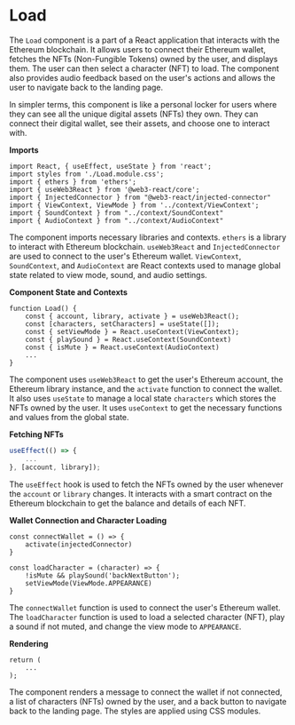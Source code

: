 # Load

The `Load` component is a part of a React application that interacts with the Ethereum blockchain. It allows users to connect their Ethereum wallet, fetches the NFTs (Non-Fungible Tokens) owned by the user, and displays them. The user can then select a character (NFT) to load. The component also provides audio feedback based on the user's actions and allows the user to navigate back to the landing page.

In simpler terms, this component is like a personal locker for users where they can see all the unique digital assets (NFTs) they own. They can connect their digital wallet, see their assets, and choose one to interact with.

**Imports**

```jsx!
import React, { useEffect, useState } from 'react';
import styles from './Load.module.css';
import { ethers } from 'ethers';
import { useWeb3React } from '@web3-react/core';
import { InjectedConnector } from "@web3-react/injected-connector"
import { ViewContext, ViewMode } from '../context/ViewContext';
import { SoundContext } from "../context/SoundContext"
import { AudioContext } from "../context/AudioContext"
```

The component imports necessary libraries and contexts. `ethers` is a library to interact with Ethereum blockchain. `useWeb3React` and `InjectedConnector` are used to connect to the user's Ethereum wallet. `ViewContext`, `SoundContext`, and `AudioContext` are React contexts used to manage global state related to view mode, sound, and audio settings.


**Component State and Contexts**

```jsx!
function Load() {
    const { account, library, activate } = useWeb3React();
    const [characters, setCharacters] = useState([]);
    const { setViewMode } = React.useContext(ViewContext);
    const { playSound } = React.useContext(SoundContext)
    const { isMute } = React.useContext(AudioContext)
    ...
}
```

The component uses `useWeb3React` to get the user's Ethereum account, the Ethereum library instance, and the `activate` function to connect the wallet. It also uses `useState` to manage a local state `characters` which stores the NFTs owned by the user. It uses `useContext` to get the necessary functions and values from the global state.

**Fetching NFTs**

```jsx
useEffect(() => {
    ...
}, [account, library]);
```

The `useEffect` hook is used to fetch the NFTs owned by the user whenever the `account` or `library` changes. It interacts with a smart contract on the Ethereum blockchain to get the balance and details of each NFT.

**Wallet Connection and Character Loading**

```jsx!
const connectWallet = () => {
    activate(injectedConnector)
}

const loadCharacter = (character) => {
    !isMute && playSound('backNextButton');
    setViewMode(ViewMode.APPEARANCE)
}
```

The `connectWallet` function is used to connect the user's Ethereum wallet. The `loadCharacter` function is used to load a selected character (NFT), play a sound if not muted, and change the view mode to `APPEARANCE`.

**Rendering**

```jsx!
return (
    ...
);
```

The component renders a message to connect the wallet if not connected, a list of characters (NFTs) owned by the user, and a back button to navigate back to the landing page. The styles are applied using CSS modules.
